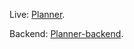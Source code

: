  

Live: [Planner](https://kamilborowski1995.github.io/planner/).
 
 Backend: [Planner-backend](https://github.com/KamilBorowski1995/planner-backend).

